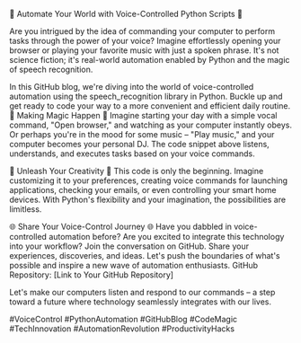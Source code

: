🚀 Automate Your World with Voice-Controlled Python Scripts 🚀

Are you intrigued by the idea of commanding your computer to perform tasks through the power of your voice? Imagine effortlessly opening your browser or playing your favorite music with just a spoken phrase. It's not science fiction; it's real-world automation enabled by Python and the magic of speech recognition.

In this GitHub blog, we're diving into the world of voice-controlled automation using the speech_recognition library in Python. Buckle up and get ready to code your way to a more convenient and efficient daily routine.
🌟 Making Magic Happen 🌟
Imagine starting your day with a simple vocal command, "Open browser," and watching as your computer instantly obeys. Or perhaps you're in the mood for some music – "Play music," and your computer becomes your personal DJ. The code snippet above listens, understands, and executes tasks based on your voice commands.

🤖 Unleash Your Creativity 🤖
This code is only the beginning. Imagine customizing it to your preferences, creating voice commands for launching applications, checking your emails, or even controlling your smart home devices. With Python's flexibility and your imagination, the possibilities are limitless.

🌐 Share Your Voice-Control Journey 🌐
Have you dabbled in voice-controlled automation before? Are you excited to integrate this technology into your workflow? Join the conversation on GitHub. Share your experiences, discoveries, and ideas. Let's push the boundaries of what's possible and inspire a new wave of automation enthusiasts.
GitHub Repository: [Link to Your GitHub Repository]

Let's make our computers listen and respond to our commands – a step toward a future where technology seamlessly integrates with our lives.

#VoiceControl #PythonAutomation #GitHubBlog #CodeMagic #TechInnovation #AutomationRevolution #ProductivityHacks
